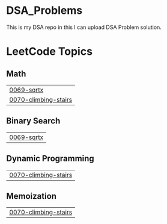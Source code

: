 # DSA_Problems
This is my DSA repo in this I can upload DSA Problem solution.

<!---LeetCode Topics Start-->
# LeetCode Topics
## Math
|  |
| ------- |
| [0069-sqrtx](https://github.com/ylokhande2003/-DSA_Repo/tree/master/0069-sqrtx) |
| [0070-climbing-stairs](https://github.com/ylokhande2003/-DSA_Repo/tree/master/0070-climbing-stairs) |
## Binary Search
|  |
| ------- |
| [0069-sqrtx](https://github.com/ylokhande2003/-DSA_Repo/tree/master/0069-sqrtx) |
## Dynamic Programming
|  |
| ------- |
| [0070-climbing-stairs](https://github.com/ylokhande2003/-DSA_Repo/tree/master/0070-climbing-stairs) |
## Memoization
|  |
| ------- |
| [0070-climbing-stairs](https://github.com/ylokhande2003/-DSA_Repo/tree/master/0070-climbing-stairs) |
<!---LeetCode Topics End-->